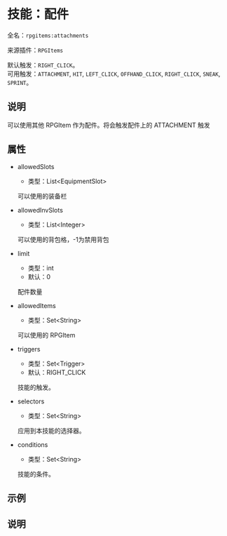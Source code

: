# 技能：配件

<!-- 本文件是通过游戏内 `/rpgitem gen-wiki` 命令生成的。 -->
<!-- 请只在对应的 "beginCustomXXXX" 与 "endCustomXXXX" 间编辑。  -->
<!-- 如果您想修改技能或其属性的描述， -->
<!-- 请修改 "resources/lang/zh_CN.yml" 中对应的项。 -->

全名：`rpgitems:attachments`

来源插件：`RPGItems`

默认触发：`RIGHT_CLICK`。  
可用触发：`ATTACHMENT`, `HIT`, `LEFT_CLICK`, `OFFHAND_CLICK`, `RIGHT_CLICK`, `SNEAK`, `SPRINT`。

<!-- beginCustomHeader -->
<!-- endCustomHeader -->

## 说明

可以使用其他 RPGItem 作为配件。将会触发配件上的 ATTACHMENT 触发
<!-- beginCustomDescription -->
<!-- endCustomDescription -->

## 属性

* allowedSlots

  * 类型：List&lt;EquipmentSlot&gt;

  可以使用的装备栏

* allowedInvSlots

  * 类型：List&lt;Integer&gt;

  可以使用的背包格，-1为禁用背包

* limit

  * 类型：int
  * 默认：0

  配件数量

* allowedItems

  * 类型：Set&lt;String&gt;

  可以使用的 RPGItem

* triggers

  * 类型：Set&lt;Trigger&gt;
  * 默认：RIGHT_CLICK

  技能的触发。

* selectors

  * 类型：Set&lt;String&gt;

  应用到本技能的选择器。

* conditions

  * 类型：Set&lt;String&gt;

  技能的条件。

<!-- beginCustomProperties -->
<!-- endCustomProperties -->

## 示例

<!-- beginCustomExample -->
<!-- endCustomExample -->

## 说明

<!-- beginCustomNote -->
<!-- endCustomNote -->